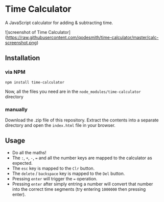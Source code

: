 # Time Calculator
A JavaScript calculator for adding & subtracting time.

![screenshot of Time Calculator]
(https://raw.githubusercontent.com/qodesmith/time-calculator/master/calc-screenshot.png)

## Installation

### via NPM

```
npm install time-calculator
```

Now, all the files you need are in the `node_modules/time-calculator` directory

### manually

Download the .zip file of this repository. Extract the contents into a separate directory and open the `index.html` file in your browser.


## Usage

* Do all the maths!
* The `:`, `+`, `-`, `=` and all the number keys are mapped to the calculator as expected.
* The `esc` key is mapped to the `Clr` button.
* The `delete` / `backspace` key is mapped to the `Del` button.
* Pressing `enter` will trigger the `=` operation.
* Pressing `enter` after simply entring a number will convert that number into the correct time segments (try entering `1000000` then pressing enter).